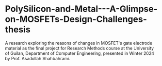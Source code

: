 # PolySilicon-and-Metal---A-Glimpse-on-MOSFETs-Design-Challenges-thesis
A research exploring the reasons of changes in MOSFET's gate electrode material as the final project for Research Methods course at the University of Guilan, Department of Computer Engineering, presented in Winter 2024 by Prof. Asadollah Shahbahrami.
